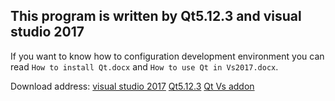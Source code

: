 ## This program is written by Qt5.12.3 and visual studio 2017

If you want to know how to configuration development environment you can read `How to install Qt.docx` and `How to use Qt in Vs2017.docx`.

Download address:
	[visual studio 2017](https://my.visualstudio.com/Downloads?q=visual%20studio%202017&wt.mc_id=o~msft~vscom~older-downloads)
	[Qt5.12.3](http://download.qt.io/archive/qt/5.12/5.12.3/)
	[Qt Vs addon](http://download.qt.io/archive/vsaddin/2.3.2/)
	
